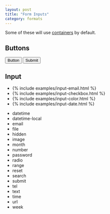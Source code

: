 ```yaml
---
layout: post
title: "Form Inputs"
category: formats
---
```


Some of these will use <a href="{{ site.baseurl }}/structure/container">containers</a> by default.

## Buttons

<button type="button">Button</button>
<input type="submit" value="Submit">

## Input

<ul class="unstyled">
  <li>{% include examples/input-email.html %}</li>
  <li>{% include examples/input-checkbox.html %}</li>
  <li>{% include examples/input-color.html %}</li>
  <li>{% include examples/input-date.html %}</li>
</ul>


- datetime
- datetime-local
- email
- file
- hidden
- image
- month
- number
- password
- radio
- range
- reset
- search
- submit
- tel
- text
- time
- url
- week
